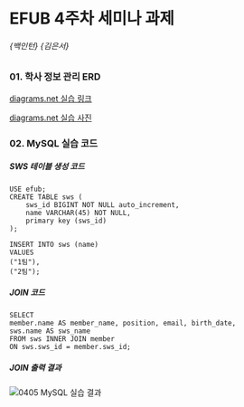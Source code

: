 # EFUB 4주차 세미나 과제

###### {백인턴} {김은서}



### 01. 학사 정보 관리 ERD

[diagrams.net 실습 링크](https://app.diagrams.net/#G1Dc6V8exQ2r4PyoHWqo_coXHqXALMt5f5)

[diagrams.net 실습 사진](https://user-images.githubusercontent.com/70934572/162755638-1ec4af6c-24a6-490e-9396-2de1020afd76.PNG)



### 02. MySQL 실습 코드

##### SWS 테이블 생성 코드

```
USE efub;
CREATE TABLE sws (
	sws_id BIGINT NOT NULL auto_increment,
    name VARCHAR(45) NOT NULL,
    primary key (sws_id)
);

INSERT INTO sws (name)
VALUES
("1팀"),
("2팀");
```



##### JOIN 코드

```
SELECT
member.name AS member_name, position, email, birth_date, 
sws.name AS sws_name
FROM sws INNER JOIN member
ON sws.sws_id = member.sws_id;
```



##### JOIN 출력 결과

![0405 MySQL 실습 결과](https://user-images.githubusercontent.com/70934572/161754171-50741183-be04-4843-a561-d372414b4628.PNG)
